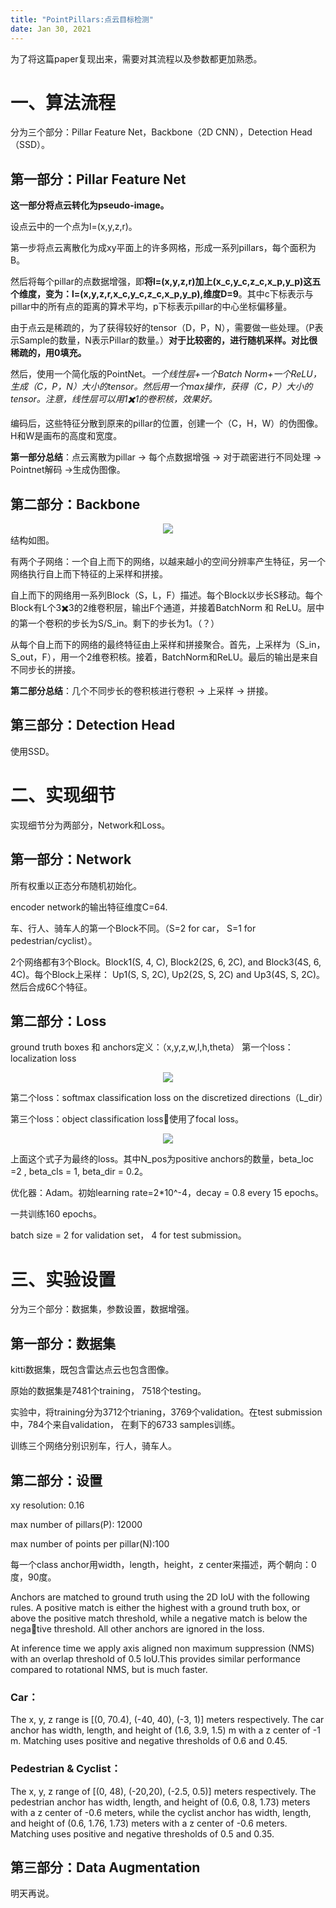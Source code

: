 ```yaml
---
title: "PointPillars:点云目标检测"
date: Jan 30, 2021
---
```

为了将这篇paper复现出来，需要对其流程以及参数都更加熟悉。

# 一、算法流程

分为三个部分：Pillar Feature Net，Backbone（2D CNN），Detection Head（SSD）。

## 第一部分：Pillar Feature Net

**这一部分将点云转化为pseudo-image。**

设点云中的一个点为l=(x,y,z,r)。

第一步将点云离散化为成xy平面上的许多网格，形成一系列pillars，每个面积为B。

然后将每个pillar的点数据增强，即**将l=(x,y,z,r)加上(x_c,y_c,z_c,x_p,y_p)这五个维度，变为：l=(x,y,z,r,x_c,y_c,z_c,x_p,y_p),维度D=9**。其中c下标表示与pillar中的所有点的距离的算术平均，p下标表示pillar的中心坐标偏移量。


由于点云是稀疏的，为了获得较好的tensor（D，P，N），需要做一些处理。（P表示Sample的数量，N表示Pillar的数量。）**对于比较密的，进行随机采样。对比很稀疏的，用0填充。**

然后，使用一个简化版的PointNet。*一个线性层+一个Batch Norm+一个ReLU，生成（C，P，N）大小的tensor。然后用一个max操作，获得（C，P）大小的tensor。注意，线性层可以用1✖️1的卷积核，效果好。*

编码后，这些特征分散到原来的pillar的位置，创建一个（C，H，W）的伪图像。H和W是画布的高度和宽度。

**第一部分总结**：点云离散为pillar -> 每个点数据增强 -> 对于疏密进行不同处理 -> Pointnet解码 ->生成伪图像。

## 第二部分：Backbone

<center>
<img src="../imgs/pointpillars1.jpg">
</center>
结构如图。

有两个子网络：一个自上而下的网络，以越来越小的空间分辨率产生特征，另一个网络执行自上而下特征的上采样和拼接。

自上而下的网络用一系列Block（S，L，F）描述。每个Block以步长S移动。每个Block有L个3✖️3的2维卷积层，输出F个通道，并接着BatchNorm 和 ReLU。层中的第一个卷积的步长为S/S_in。剩下的步长为1。（？）

从每个自上而下的网络的最终特征由上采样和拼接聚合。首先，上采样为（S_in，S_out，F），用一个2维卷积核。接着，BatchNorm和ReLU。最后的输出是来自不同步长的拼接。

**第二部分总结**：几个不同步长的卷积核进行卷积 -> 上采样 -> 拼接。

## 第三部分：Detection Head

使用SSD。

# 二、实现细节
实现细节分为两部分，Network和Loss。

## 第一部分：Network
所有权重以正态分布随机初始化。

encoder network的输出特征维度C=64.

车、行人、骑车人的第一个Block不同。（S=2 for car， S=1 for pedestrian/cyclist）。

2个网络都有3个Block。Block1(S, 4, C), Block2(2S, 6, 2C), and Block3(4S, 6, 4C)。每个Block上采样： Up1(S, S, 2C), Up2(2S, S, 2C) and Up3(4S, S, 2C)。然后合成6C个特征。

## 第二部分：Loss
ground truth boxes 和 anchors定义：（x,y,z,w,l,h,theta）
第一个loss：localization loss

<center>
<img src="../imgs/pointpillars2.jpg">
</center>

第二个loss：softmax classification loss on the
discretized directions（L_dir）

第三个loss：object classification loss使用了focal loss。
<center>
<img src="../imgs/pointpillars3.jpg">
</center>

上面这个式子为最终的loss。其中N_pos为positive anchors的数量，beta_loc =2 , beta_cls = 1, beta_dir = 0.2。

优化器：Adam。初始learning rate=2*10^-4，decay = 0.8 every 15 epochs。

一共训练160 epochs。

batch size = 2 for validation set， 4 for test submission。

# 三、实验设置
分为三个部分：数据集，参数设置，数据增强。

## 第一部分：数据集
kitti数据集，既包含雷达点云也包含图像。

原始的数据集是7481个training， 7518个testing。

实验中，将training分为3712个trianing，3769个validation。在test submission中，784个来自validation， 在剩下的6733 samples训练。

训练三个网络分别识别车，行人，骑车人。

## 第二部分：设置
xy resolution: 0.16

max number of pillars(P): 12000

max number of points per pillar(N):100

每一个class anchor用width，length，height，z center来描述，两个朝向：0度，90度。

Anchors are matched to ground truth using the 2D
IoU with the following rules. A positive match is either the highest with a ground truth box, or above the positive match threshold, while a negative match is below the negative threshold. All other anchors are ignored in the loss.

At inference time we apply axis aligned non maximum
suppression (NMS) with an overlap threshold of 0.5 IoU.This provides similar performance compared to rotational NMS, but is much faster.

### Car：
The x, y, z range is [(0, 70.4), (-40, 40), (-3, 1)]
meters respectively. The car anchor has width, length, and height of (1.6, 3.9, 1.5) m with a z center of -1 m. Matching uses positive and negative thresholds of 0.6 and 0.45.

### Pedestrian & Cyclist：
The x, y, z range of [(0, 48), (-20,20), (-2.5, 0.5)] meters respectively. The pedestrian anchor has width, length, and height of (0.6, 0.8, 1.73) meters with a z center of -0.6 meters, while the cyclist anchor has width, length, and height of (0.6, 1.76, 1.73) meters with a z center of -0.6 meters. Matching uses positive and negative thresholds of 0.5 and 0.35.

## 第三部分：Data Augmentation

明天再说。
